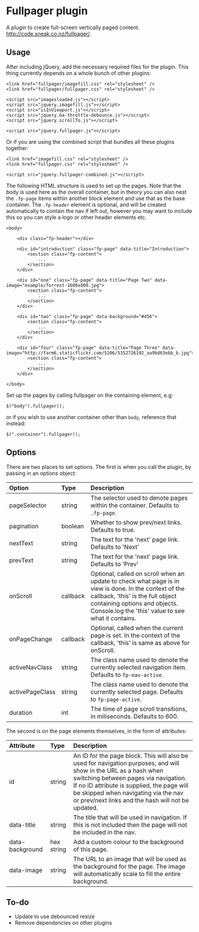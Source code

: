 # Fullpager plugin

A plugin to create full-screen vertically paged content. <a href="http://code.sneak.co.nz/fullpager/">http://code.sneak.co.nz/fullpager/</a>.

## Usage

After including jQuery, add the necessary required files for the plugin. This thing currently depends on a whole bunch of other plugins:

	<link href="fullpager/imagefill.css" rel="stylesheet" />
	<link href="fullpager/fullpager.css" rel="stylesheet" />

	<script src="imagesloaded.js"></script>
	<script src="jquery.imagefill.js"></script>
	<script src="isInViewport.js"></script>
	<script src="jquery.ba-throttle-debounce.js"></script>
	<script src="jquery.scrollTo.js"></script>

	<script src="jquery.fullpager.js"></script>
	
Or if you are using the combined script that bundles all these plugins together:

	<link href="imagefill.css" rel="stylesheet" />
	<link href="fullpager.css" rel="stylesheet" />

	<script src="jquery.fullpager-combined.js"></script>
	
The following HTML structure is used to set up the pages. Note that the body is used here as the overall container, but in theory you can also nest the `.fp-page` items within another block element and use that as the base container. The `.fp-header` element is optional, and will be created automatically to contain the nav if left out, however you may want to include this so you can style a logo or other header elements etc.

	<body>
	
		<div class="fp-header"></div>
	
		<div id="introduction" class="fp-page" data-title="Introduction">
			<section class="fp-content">
				...
			</section>
		</div>

		<div id="one" class="fp-page" data-title="Page Two" data-image="example/forrest-1600x800.jpg">
			<section class="fp-content">
				...
			</section>
		</div>

		<div id="two" class="fp-page" data-background="#456">
			<section class="fp-content">
				...
			</section>
		</div>

		<div id="four" class="fp-page" data-title="Page Three" data-image="http://farm6.staticflickr.com/5206/5352726192_aa9bd63ebb_b.jpg">
			<section class="fp-content">
				...
			</section>
		</div>
		
	</body>

Set up the pages by calling fullpager on the containing element, e.g:

	$("body").fullpager();

or if you wish to use another container other than `body`, reference that instead:

	$(".container").fullpager();

## Options

There are two places to set options. The first is when you call the plugin, by passing in an options object:

Option | Type | Description
:----- | :--- | :----------
pageSelector | string | The selector used to denote pages within the container. Defaults to `.fp-page`.
pagination | boolean | Whether to show prev/next links. Defaults to true.
nextText | string | The text for the 'next' page link. Defaults to 'Next'
prevText | string | The text for the 'next' page link. Defaults to 'Prev'
onScroll | callback | Optional, called on scroll when an update to check what page is in view is done. In the context of the callback, 'this' is the full object containing options and objects. Console.log the 'this' value to see what it contains.
onPageChange | callback | Optional, called when the current page is set. In the context of the callback, 'this' is same as above for onScroll.
activeNavClass | string | The class name used to denote the currently selected navigation item. Defaults to `fp-nav-active`.
activePageClass | string | The class name used to denote the currently selected page. Defaults to `fp-page-active`.
duration | int | The time of page scroll transitions, in miliseconds. Defaults to 600.

The second is on the page elements themselves, in the form of attributes:

Attribute | Type | Description
:-------- | :--- | :----------
id | string | An ID for the page block. This will also be used for navigation purposes, and will show in the URL as a hash when switching between pages via navigation. If no ID attribute is supplied, the page will be skipped when navigating via the nav or prev/next links and the hash will not be updated.
data-title | string | The title that will be used in navigation. If this is not included then the page will not be included in the nav.
data-background | hex string | Add a custom colour to the background of this page.
data-image | string | The URL to an image that will be used as the background for the page. The image will automatically scale to fill the entire background.

## To-do

- Update to use debounced resize
- Remove dependencies on other plugins